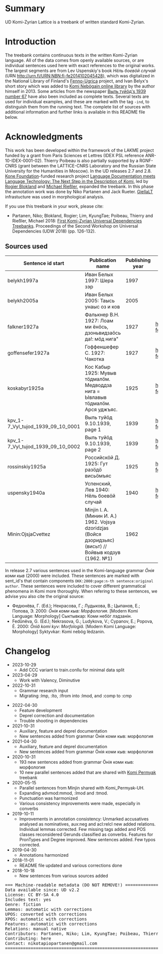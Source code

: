 # Summary

UD Komi-Zyrian Lattice is a treebank of written standard Komi-Zyrian. 

# Introduction

The treebank contains continuous texts in the written Komi-Zyrian language. All of the data comes from openly available sources, or are individual sentences used here with exact references to the original works. The largest segments are from Lev Uspenskiy's book *Нёль боевӧй случай* (URN http://urn.fi/URN:NBN:fi-fe2014102045428), which was digitalized in the National Library of Finland's [Fenno-Ugrica](https://fennougrica.kansalliskirjasto.fi/) project, and Ivan Belyx's short story which was added to [Komi Nebögain online library](http://komikyv.org) by the author himself in 2013. Some articles from the newspaper [Выль туйӧд's 1939 number 67](http://urn.fi/URN:NBN:fi-fe201802013020) have also been included as complete texts. Several texts are used for individual examples, and these are marked with the tag `-ind`, to distinguish them from the running text. The complete list of sources with additional information and further links is available in this README file below.

# Acknowledgments

This work has been developed within the framework of the LAKME project funded by a grant from Paris Sciences et Lettres (IDEX PSL reference ANR-10-IDEX-0001-02). Thierry Poibeau is also partially supported by a RGNF-CNRS (grant between the LATTICE-CNRS Laboratory and the Russian State University for the Humanities in Moscow). In the UD releases 2.7 and 2.8. [Kone Foundation](https://koneensaatio.fi/en/)-funded research project [Language Documentation meets Language Technology: The Next Step in the Description of Komi](langdoc.github.io/IKDP-2), led by [Rogier Blokland](https://katalog.uu.se/profile/?id=N14-1060) and [Michael Rießler](https://uefconnect.uef.fi/en/person/michael.riesler/), expanded the treebank. In this phase the annotation work was done by Niko Partanen and Jack Rueter. [GiellaLT](https://giellalt.uit.no/lang-kpv) infrastucture was used in morphological analysis.

If you use this treebank in your work, please cite:

- Partanen, Niko; Blokland, Rogier; Lim, KyungTae; Poibeau, Thierry and Rießler, Michael 2018: [First Komi-Zyrian Universal Dependencies Treebanks](http://universaldependencies.org/udw18/PDFs/28_Paper.pdf). Proceedings of the Second Workshop on Universal Dependencies (UDW 2018) (pp. 126-132).

## Sources used

| Sentence id start | Publication name | Publishing year | Link to Fenno-Ugrica | Link to Komi Nebögain | 
|-------------------------------------------------------------------------------|---------------------------------------------------------------------------------|------------------------------------------|--------------------------------------------------------------|-----------------------------------------------------------------------------------------------------------------------------------------------| 
| belykh1997a | Иван Белых 1997: Шера зэр | 1997 | | http://komikyv.org/kpv/content/шера-зэр | 
| belykh2005a | Иван Белых 2005: Таысь унаыс оз и ков | 2005 | | http://komikyv.org/kpv/node/26865 | 
| falkner1927a | Фалькнер В.Н. 1927: Лоам ми ёнӧсь, дзоньвидзаӧсь да!: мӧд нига" | 1927 | http://urn.fi/URN:NBN:fi-fe2014102045431 | http://komikyv.org/kpv/contents/loam-mi-yonos-dzonvidzaos-da | |
| goffensefer1927a | Гоффеншефер С. 1927: Чакотка | 1927 | http://urn.fi/URN:NBN:fi-fe201604159701 | http://komikyv.org/kpv/contents/chahotka |  
| koskabyr1925a | Кос Кабыр 1925: Мувыв тӧдмалӧм. Медводдза нига = Ывлавыв тӧдмалӧм. Арся уджъяс. | 1925 | http://urn.fi/URN:NBN:fi-fe2014070132058 | http://komikyv.org/kpv/contents/yvlavyv-todmalom-1 | 
| kpv_1-7_Vyl_tujod_1939_09_10_0001 | Выль туйӧд 9.10.1939, page 1 | 1939 | http://urn.fi/URN:NBN:fi-fe201802013020 | | | 
| kpv_1-7_Vyl_tujod_1939_09_10_0002 | Выль туйӧд 9.10.1939, page 2 | 1939 | http://urn.fi/URN:NBN:fi-fe201802013020 | | | 
| rossinskiy1925a | Российскӧй Д. 1925: Гут разӧдӧ висьӧмъяс | 1925 | http://urn.fi/URN:NBN:fi-fe2014070332096 | http://komikyv.org/kpv/content/гут-разӧдӧ-висьӧмъяс | 
| uspensky1940a | Успенский, Лев 1940: Нёль боевӧй случай | 1940 | http://urn.fi/URN:NBN:fi-fe2014102045428 | | | 
| Minin:OjsjaCvettez | Minjin I. A. (Минин И. А.) 1962. Vojsya dzoridzjas (Войся дзоридзьяс) (висьт) // Войвыв кодзув (1962. №1) | 1962 | | http://komikyv.org/kpv/node/31062 |

In release 2.7 various sentences used in the Komi-language grammar *Ӧнія коми кыв* (2000) were included. These sentences are marked with sent_id's that contain components `OKK:2000:page:n-th sentence:original author`. These sentences were included to cover different grammatical phenomena in Komi more thoroughly. When refering to these sentences, we advise you also cite the original source:

- Федюнёва, Г. (Ed.); Некрасова, Г.; Лудыкова, В.; Цыпанов, Е.; Попова, Э. 2000: *Ӧнія коми кыв: Морфология.* [Modern Komi Language: Morphology] Сыктывкар: Коми небӧг лэдзанін. 
- Fedûnëva, G. (Ed.); Nekrasova, G.; Ludykova, V.; Cypanov, E.; Popova, È. 2000: *Ӧnìâ komi kyv: Morfologiâ.* [Modern Komi Language: Morphology] Syktyvkar: Komi nebӧg lèdzanіn. 


# Changelog

* 2023-10-29
  * Add CCC variant to train.conllu for minimal data split
* 2023-04-29
  * Work with Valency, Diminutive
* 2022-10-31
  * Grammar research input
  * Migrating :lmp, :lto, :lfrom into :lmod, and :comp to :cmp
- 2022-04-30
  - Feature development
  - Deprel correction and documentation
  - Trouble shooting in dependencies
- 2021-10-31
  - Auxiliary, feature and deprel documentation
  - New sentences added from grammar Ӧнія коми кыв: морфология
- 2021-04-30
  - Auxiliary, feature and deprel documentation
  - New sentences added from grammar Ӧнія коми кыв: морфология
- 2020-10-31
  - 193 new sentences added from grammar Ӧнія коми кыв: морфология
  - 10 new parallel sentences added that are shared with [Komi Permyak](https://github.com/UniversalDependencies/UD_Komi_Permyak-UH) treebank
- 2020-05-15
  - Parallel sentences from Minjin shared with Komi_Permyak-UH.
  - Expanding advmod:mmod, :lmod and :tmod.
  - Punctuation was harmonized
  - Various consistency improvements were made, especially in converbs
- 2019-10-11
  - Improvements in annotation consistency: Unmarked accusatives analysed as nominatives, aux:neg and acl:relcl new added relations. Individual lemmas corrected. Few missing tags added and POS classes reconsidered Gerunds classified as converbs. Features for PronTypes and Degree improved. New sentences added. Few typos corrected.
- 2019-04-30
    - Annotations harmonized
- 2018-11-01
  - README file updated and various corrections done
- 2018-10-18
  - New sentences from various sources added

<pre>
=== Machine-readable metadata (DO NOT REMOVE!) ================================
Data available since: UD v2.2
License: CC BY-SA 4.0
Includes text: yes
Genre: fiction
Lemmas:	automatic with corrections
UPOS: converted with corrections
XPOS: automatic with corrections
Features: automatic with corrections
Relations: manual native
Contributors: Partanen, Niko; Lim, KyungTae; Poibeau, Thierry; Rueter, Jack
Contributing: here
Contact: nikotapiopartanen@gmail.com
===============================================================================
</pre>
